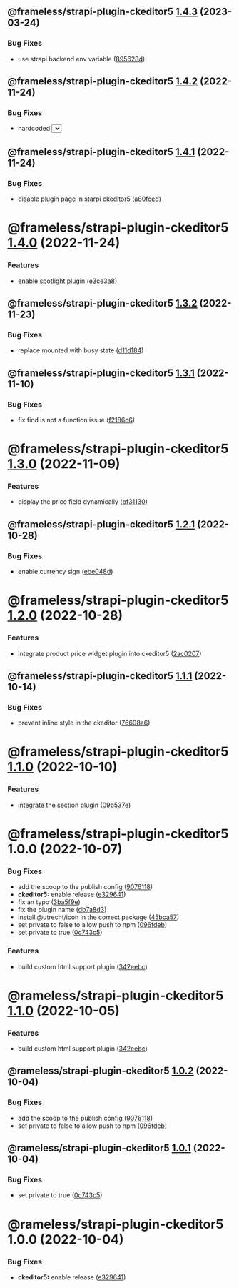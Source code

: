## @frameless/strapi-plugin-ckeditor5 [1.4.3](https://github.com/frameless/strapi/compare/@frameless/strapi-plugin-ckeditor5@1.4.2...@frameless/strapi-plugin-ckeditor5@1.4.3) (2023-03-24)


### Bug Fixes

* use strapi backend env variable ([895628d](https://github.com/frameless/strapi/commit/895628d25403a09a3dc80921c7a0364e9d33dd75))

## @frameless/strapi-plugin-ckeditor5 [1.4.2](https://github.com/frameless/strapi/compare/@frameless/strapi-plugin-ckeditor5@1.4.1...@frameless/strapi-plugin-ckeditor5@1.4.2) (2022-11-24)


### Bug Fixes

* hardcoded <select> instead of Strapi DS <Combobox> ([14d8e0e](https://github.com/frameless/strapi/commit/14d8e0e1cf3ead47b87ae972c79bab2d5b8f3d57))

## @frameless/strapi-plugin-ckeditor5 [1.4.1](https://github.com/frameless/strapi/compare/@frameless/strapi-plugin-ckeditor5@1.4.0...@frameless/strapi-plugin-ckeditor5@1.4.1) (2022-11-24)


### Bug Fixes

* disable plugin page in starpi ckeditor5 ([a80fced](https://github.com/frameless/strapi/commit/a80fceddf4a1db0547018d14ba7d514bcfbba5ec))

# @frameless/strapi-plugin-ckeditor5 [1.4.0](https://github.com/frameless/strapi/compare/@frameless/strapi-plugin-ckeditor5@1.3.2...@frameless/strapi-plugin-ckeditor5@1.4.0) (2022-11-24)


### Features

* enable spotlight plugin ([e3ce3a8](https://github.com/frameless/strapi/commit/e3ce3a8a2f78186430fc3ab3c65d2ae534ce5180))

## @frameless/strapi-plugin-ckeditor5 [1.3.2](https://github.com/frameless/strapi/compare/@frameless/strapi-plugin-ckeditor5@1.3.1...@frameless/strapi-plugin-ckeditor5@1.3.2) (2022-11-23)


### Bug Fixes

* replace mounted with busy state ([d11d184](https://github.com/frameless/strapi/commit/d11d1844d9cb42e590984bd091cf7f935b63d1c6))

## @frameless/strapi-plugin-ckeditor5 [1.3.1](https://github.com/frameless/strapi/compare/@frameless/strapi-plugin-ckeditor5@1.3.0...@frameless/strapi-plugin-ckeditor5@1.3.1) (2022-11-10)


### Bug Fixes

* fix find is not a function issue ([f2186c6](https://github.com/frameless/strapi/commit/f2186c68db4ddad61a56ae667efecb293355e050))

# @frameless/strapi-plugin-ckeditor5 [1.3.0](https://github.com/frameless/strapi/compare/@frameless/strapi-plugin-ckeditor5@1.2.1...@frameless/strapi-plugin-ckeditor5@1.3.0) (2022-11-09)


### Features

* display the price field dynamically ([bf31130](https://github.com/frameless/strapi/commit/bf31130c85bc644c2ac797bebb4a4a31e61c7e20))

## @frameless/strapi-plugin-ckeditor5 [1.2.1](https://github.com/frameless/strapi/compare/@frameless/strapi-plugin-ckeditor5@1.2.0...@frameless/strapi-plugin-ckeditor5@1.2.1) (2022-10-28)


### Bug Fixes

* enable currency sign ([ebe048d](https://github.com/frameless/strapi/commit/ebe048d9a83b201c1ff4af97c263f4118cc47e3c))

# @frameless/strapi-plugin-ckeditor5 [1.2.0](https://github.com/frameless/strapi/compare/@frameless/strapi-plugin-ckeditor5@1.1.1...@frameless/strapi-plugin-ckeditor5@1.2.0) (2022-10-28)


### Features

* integrate product price widget plugin into ckeditor5 ([2ac0207](https://github.com/frameless/strapi/commit/2ac0207d1a0193829911de813b6e777df850e261))

## @frameless/strapi-plugin-ckeditor5 [1.1.1](https://github.com/frameless/strapi/compare/@frameless/strapi-plugin-ckeditor5@1.1.0...@frameless/strapi-plugin-ckeditor5@1.1.1) (2022-10-14)


### Bug Fixes

* prevent inline style in the ckeditor ([76608a6](https://github.com/frameless/strapi/commit/76608a6ab7c52b392e170c9c0459b4c3810ff2c5))

# @frameless/strapi-plugin-ckeditor5 [1.1.0](https://github.com/frameless/strapi/compare/@frameless/strapi-plugin-ckeditor5@1.0.0...@frameless/strapi-plugin-ckeditor5@1.1.0) (2022-10-10)


### Features

* integrate the section plugin ([09b537e](https://github.com/frameless/strapi/commit/09b537ebdf6fe01b058e6fb48c080f276dfe2779))

# @frameless/strapi-plugin-ckeditor5 1.0.0 (2022-10-07)


### Bug Fixes

* add the scoop to the publish config ([9076118](https://github.com/frameless/strapi/commit/907611819b2a6b6b010b89a43006921a8df39582))
* **ckeditor5:** enable release ([e329641](https://github.com/frameless/strapi/commit/e329641bc0f59c81e85a0f3f0df1931b67010620))
* fix an typo ([3ba5f9e](https://github.com/frameless/strapi/commit/3ba5f9e7e510ce8bd35e571e88e4ce7cb7ebe3da))
* fix the plugin name ([db7a8d3](https://github.com/frameless/strapi/commit/db7a8d3f3b2a63e210ee0264b1391353a0f8b515))
* install @utrecht/icon in the correct package ([45bca57](https://github.com/frameless/strapi/commit/45bca5782ff384609a3476bda54afd8ca1c669c1))
* set private to false to allow push to npm ([096fdeb](https://github.com/frameless/strapi/commit/096fdeb665dad1c51ca0752ed1de04f5b1a73bed))
* set private to true ([0c743c5](https://github.com/frameless/strapi/commit/0c743c5f64482c20f6ac5bc993e30be05bff8825))


### Features

* build custom html support plugin ([342eebc](https://github.com/frameless/strapi/commit/342eebcd784043f4e8643ee0fd11475077b9828d))

# @rameless/strapi-plugin-ckeditor5 [1.1.0](https://github.com/frameless/strapi/compare/@rameless/strapi-plugin-ckeditor5@1.0.2...@rameless/strapi-plugin-ckeditor5@1.1.0) (2022-10-05)


### Features

* build custom html support plugin ([342eebc](https://github.com/frameless/strapi/commit/342eebcd784043f4e8643ee0fd11475077b9828d))

## @rameless/strapi-plugin-ckeditor5 [1.0.2](https://github.com/frameless/strapi/compare/@rameless/strapi-plugin-ckeditor5@1.0.1...@rameless/strapi-plugin-ckeditor5@1.0.2) (2022-10-04)


### Bug Fixes

* add the scoop to the publish config ([9076118](https://github.com/frameless/strapi/commit/907611819b2a6b6b010b89a43006921a8df39582))
* set private to false to allow push to npm ([096fdeb](https://github.com/frameless/strapi/commit/096fdeb665dad1c51ca0752ed1de04f5b1a73bed))

## @rameless/strapi-plugin-ckeditor5 [1.0.1](https://github.com/frameless/strapi/compare/@rameless/strapi-plugin-ckeditor5@1.0.0...@rameless/strapi-plugin-ckeditor5@1.0.1) (2022-10-04)


### Bug Fixes

* set private to true ([0c743c5](https://github.com/frameless/strapi/commit/0c743c5f64482c20f6ac5bc993e30be05bff8825))

# @rameless/strapi-plugin-ckeditor5 1.0.0 (2022-10-04)


### Bug Fixes

* **ckeditor5:** enable release ([e329641](https://github.com/frameless/strapi/commit/e329641bc0f59c81e85a0f3f0df1931b67010620))
